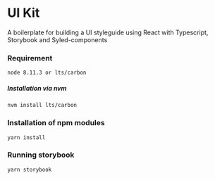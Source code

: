 # UI Kit

A boilerplate for building a UI styleguide using React with Typescript, Storybook and Syled-components

### Requirement
`node 8.11.3 or lts/carbon`

##### Installation via nvm
`nvm install lts/carbon`

### Installation of npm modules
`yarn install`

### Running storybook
`yarn storybook`
